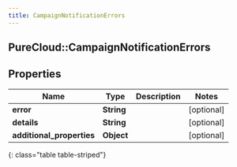 ```yaml
---
title: CampaignNotificationErrors
---
```

## PureCloud::CampaignNotificationErrors

## Properties

|Name | Type | Description | Notes|
|------------ | ------------- | ------------- | -------------|
| **error** | **String** |  | [optional] |
| **details** | **String** |  | [optional] |
| **additional_properties** | **Object** |  | [optional] |
{: class="table table-striped"}


